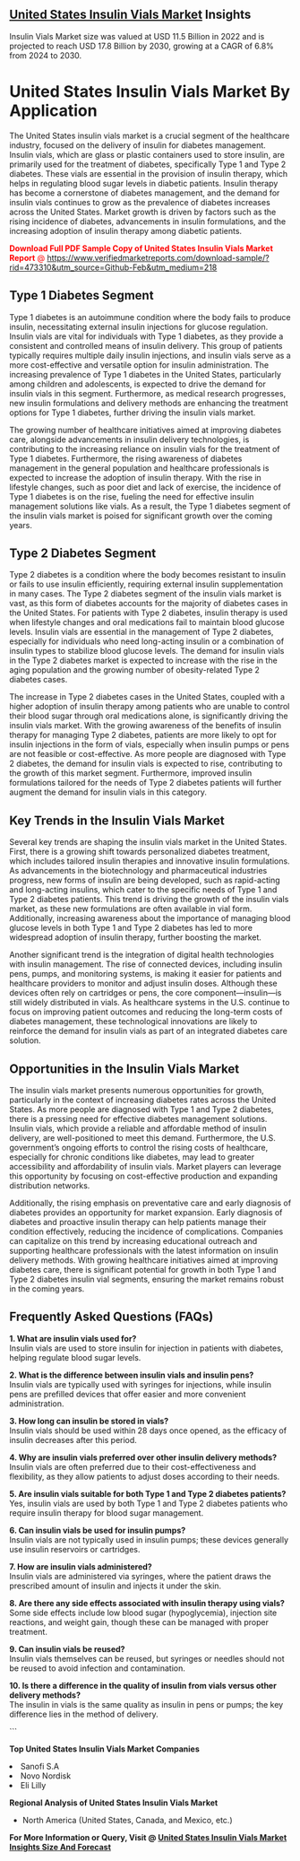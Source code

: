 <h2><a href="https://www.verifiedmarketreports.com/download-sample/?rid=473310&amp;utm_source=Github-Feb&amp;utm_medium=218" target="_blank">United States Insulin Vials Market</a> Insights</h2><p>Insulin Vials Market size was valued at USD 11.5 Billion in 2022 and is projected to reach USD 17.8 Billion by 2030, growing at a CAGR of 6.8% from 2024 to 2030.</p><p> <h1>United States Insulin Vials Market By Application</h1> <p>The United States insulin vials market is a crucial segment of the healthcare industry, focused on the delivery of insulin for diabetes management. Insulin vials, which are glass or plastic containers used to store insulin, are primarily used for the treatment of diabetes, specifically Type 1 and Type 2 diabetes. These vials are essential in the provision of insulin therapy, which helps in regulating blood sugar levels in diabetic patients. Insulin therapy has become a cornerstone of diabetes management, and the demand for insulin vials continues to grow as the prevalence of diabetes increases across the United States. Market growth is driven by factors such as the rising incidence of diabetes, advancements in insulin formulations, and the increasing adoption of insulin therapy among diabetic patients. <p><span class=""><span style="color: #ff0000;"><strong>Download Full PDF Sample Copy of United States Insulin Vials Market Report</strong> @ </span><a href="https://www.verifiedmarketreports.com/download-sample/?rid=473310&amp;utm_source=Github-Feb&amp;utm_medium=218" target="_blank">https://www.verifiedmarketreports.com/download-sample/?rid=473310&amp;utm_source=Github-Feb&amp;utm_medium=218</a></span></p></p> <h2>Type 1 Diabetes Segment</h2> <p>Type 1 diabetes is an autoimmune condition where the body fails to produce insulin, necessitating external insulin injections for glucose regulation. Insulin vials are vital for individuals with Type 1 diabetes, as they provide a consistent and controlled means of insulin delivery. This group of patients typically requires multiple daily insulin injections, and insulin vials serve as a more cost-effective and versatile option for insulin administration. The increasing prevalence of Type 1 diabetes in the United States, particularly among children and adolescents, is expected to drive the demand for insulin vials in this segment. Furthermore, as medical research progresses, new insulin formulations and delivery methods are enhancing the treatment options for Type 1 diabetes, further driving the insulin vials market. <p>The growing number of healthcare initiatives aimed at improving diabetes care, alongside advancements in insulin delivery technologies, is contributing to the increasing reliance on insulin vials for the treatment of Type 1 diabetes. Furthermore, the rising awareness of diabetes management in the general population and healthcare professionals is expected to increase the adoption of insulin therapy. With the rise in lifestyle changes, such as poor diet and lack of exercise, the incidence of Type 1 diabetes is on the rise, fueling the need for effective insulin management solutions like vials. As a result, the Type 1 diabetes segment of the insulin vials market is poised for significant growth over the coming years.</p> <h2>Type 2 Diabetes Segment</h2> <p>Type 2 diabetes is a condition where the body becomes resistant to insulin or fails to use insulin efficiently, requiring external insulin supplementation in many cases. The Type 2 diabetes segment of the insulin vials market is vast, as this form of diabetes accounts for the majority of diabetes cases in the United States. For patients with Type 2 diabetes, insulin therapy is used when lifestyle changes and oral medications fail to maintain blood glucose levels. Insulin vials are essential in the management of Type 2 diabetes, especially for individuals who need long-acting insulin or a combination of insulin types to stabilize blood glucose levels. The demand for insulin vials in the Type 2 diabetes market is expected to increase with the rise in the aging population and the growing number of obesity-related Type 2 diabetes cases. <p>The increase in Type 2 diabetes cases in the United States, coupled with a higher adoption of insulin therapy among patients who are unable to control their blood sugar through oral medications alone, is significantly driving the insulin vials market. With the growing awareness of the benefits of insulin therapy for managing Type 2 diabetes, patients are more likely to opt for insulin injections in the form of vials, especially when insulin pumps or pens are not feasible or cost-effective. As more people are diagnosed with Type 2 diabetes, the demand for insulin vials is expected to rise, contributing to the growth of this market segment. Furthermore, improved insulin formulations tailored for the needs of Type 2 diabetes patients will further augment the demand for insulin vials in this category.</p> <h2>Key Trends in the Insulin Vials Market</h2> <p>Several key trends are shaping the insulin vials market in the United States. First, there is a growing shift towards personalized diabetes treatment, which includes tailored insulin therapies and innovative insulin formulations. As advancements in the biotechnology and pharmaceutical industries progress, new forms of insulin are being developed, such as rapid-acting and long-acting insulins, which cater to the specific needs of Type 1 and Type 2 diabetes patients. This trend is driving the growth of the insulin vials market, as these new formulations are often available in vial form. Additionally, increasing awareness about the importance of managing blood glucose levels in both Type 1 and Type 2 diabetes has led to more widespread adoption of insulin therapy, further boosting the market. <p>Another significant trend is the integration of digital health technologies with insulin management. The rise of connected devices, including insulin pens, pumps, and monitoring systems, is making it easier for patients and healthcare providers to monitor and adjust insulin doses. Although these devices often rely on cartridges or pens, the core component—insulin—is still widely distributed in vials. As healthcare systems in the U.S. continue to focus on improving patient outcomes and reducing the long-term costs of diabetes management, these technological innovations are likely to reinforce the demand for insulin vials as part of an integrated diabetes care solution.</p> <h2>Opportunities in the Insulin Vials Market</h2> <p>The insulin vials market presents numerous opportunities for growth, particularly in the context of increasing diabetes rates across the United States. As more people are diagnosed with Type 1 and Type 2 diabetes, there is a pressing need for effective diabetes management solutions. Insulin vials, which provide a reliable and affordable method of insulin delivery, are well-positioned to meet this demand. Furthermore, the U.S. government’s ongoing efforts to control the rising costs of healthcare, especially for chronic conditions like diabetes, may lead to greater accessibility and affordability of insulin vials. Market players can leverage this opportunity by focusing on cost-effective production and expanding distribution networks. <p>Additionally, the rising emphasis on preventative care and early diagnosis of diabetes provides an opportunity for market expansion. Early diagnosis of diabetes and proactive insulin therapy can help patients manage their condition effectively, reducing the incidence of complications. Companies can capitalize on this trend by increasing educational outreach and supporting healthcare professionals with the latest information on insulin delivery methods. With growing healthcare initiatives aimed at improving diabetes care, there is significant potential for growth in both Type 1 and Type 2 diabetes insulin vial segments, ensuring the market remains robust in the coming years.</p> <h2>Frequently Asked Questions (FAQs)</h2> <p><b>1. What are insulin vials used for?</b><br>Insulin vials are used to store insulin for injection in patients with diabetes, helping regulate blood sugar levels.</p> <p><b>2. What is the difference between insulin vials and insulin pens?</b><br>Insulin vials are typically used with syringes for injections, while insulin pens are prefilled devices that offer easier and more convenient administration.</p> <p><b>3. How long can insulin be stored in vials?</b><br>Insulin vials should be used within 28 days once opened, as the efficacy of insulin decreases after this period.</p> <p><b>4. Why are insulin vials preferred over other insulin delivery methods?</b><br>Insulin vials are often preferred due to their cost-effectiveness and flexibility, as they allow patients to adjust doses according to their needs.</p> <p><b>5. Are insulin vials suitable for both Type 1 and Type 2 diabetes patients?</b><br>Yes, insulin vials are used by both Type 1 and Type 2 diabetes patients who require insulin therapy for blood sugar management.</p> <p><b>6. Can insulin vials be used for insulin pumps?</b><br>Insulin vials are not typically used in insulin pumps; these devices generally use insulin reservoirs or cartridges.</p> <p><b>7. How are insulin vials administered?</b><br>Insulin vials are administered via syringes, where the patient draws the prescribed amount of insulin and injects it under the skin.</p> <p><b>8. Are there any side effects associated with insulin therapy using vials?</b><br>Some side effects include low blood sugar (hypoglycemia), injection site reactions, and weight gain, though these can be managed with proper treatment.</p> <p><b>9. Can insulin vials be reused?</b><br>Insulin vials themselves can be reused, but syringes or needles should not be reused to avoid infection and contamination.</p> <p><b>10. Is there a difference in the quality of insulin from vials versus other delivery methods?</b><br>The insulin in vials is the same quality as insulin in pens or pumps; the key difference lies in the method of delivery.</p> ```</p><p><strong>Top United States Insulin Vials Market Companies</strong></p><div data-test-id=""><p><li>Sanofi S.A</li><li> Novo Nordisk</li><li> Eli Lilly</li></p><div><strong>Regional Analysis of&nbsp;United States Insulin Vials Market</strong></div><ul><li dir="ltr"><p dir="ltr">North America&nbsp;(United States, Canada, and Mexico, etc.)</p></li></ul><p><strong>For More Information or Query, Visit @&nbsp;</strong><strong><a href="https://www.verifiedmarketreports.com/product/insulin-vials-market/?utm_source=Github-Feb&amp;utm_medium=218" target="_blank">United States Insulin Vials Market Insights Size And Forecast</a></strong></p></div>
